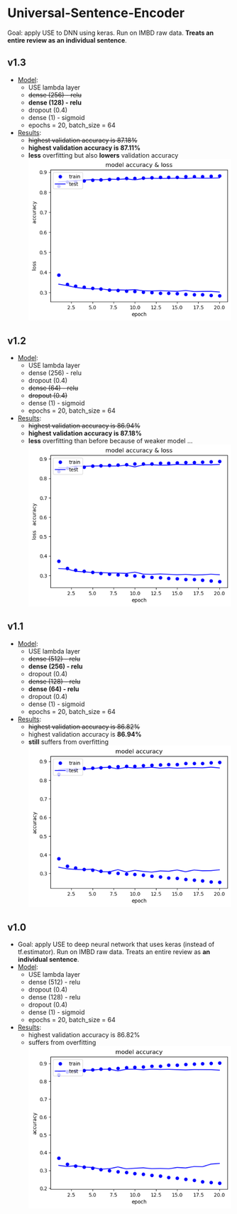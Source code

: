 # Universal-Sentence-Encoder
Goal: apply USE to DNN using keras. Run on IMBD raw data. **Treats an entire review as an individual sentence**.
## v1.3
* [Model](https://github.com/shaggyday/Universal-Sentence-Encoder/blob/master/USE/USE%2BIMBD%2Bkeras_v1.3.py):
  * USE lambda layer
  * ~~dense (256) - relu~~
  * **dense (128) - relu**
  * dropout (0.4)
  * dense (1) - sigmoid
  * epochs = 20, batch_size = 64
* [Results](https://github.com/shaggyday/Universal-Sentence-Encoder/blob/master/USE/USE%2BIMBD%2Bkeras_v1.3_results.pdf):
  * ~~highest validation accuracy is 87.18%~~
  * **highest validation accuracy is 87.11%**
  * **less** overfitting but also **lowers** validation accuracy
  ![Plot](https://github.com/shaggyday/Universal-Sentence-Encoder/blob/master/USE/USE%2BIMBD%2Bkeras_v1.3.plot.png)

## v1.2
* [Model](https://github.com/shaggyday/Universal-Sentence-Encoder/blob/master/USE/USE%2BIMBD%2Bkeras_v1.2.py):
  * USE lambda layer
  * dense (256) - relu 
  * dropout (0.4)
  * ~~dense (64) - relu~~
  * ~~dropout (0.4)~~
  * dense (1) - sigmoid
  * epochs = 20, batch_size = 64
* [Results](https://github.com/shaggyday/Universal-Sentence-Encoder/blob/master/USE/USE%2BIMBD%2Bkeras_v1.2_results.pdf):
  * ~~highest validation accuracy is 86.94%~~
  * **highest validation accuracy is 87.18%**
  * **less** overfitting than before because of weaker model ...\
  ![Plot](https://github.com/shaggyday/Universal-Sentence-Encoder/blob/master/USE/USE%2BIMBD%2Bkeras_v1.2.plot.png)
  
## v1.1 
* [Model](https://github.com/shaggyday/Universal-Sentence-Encoder/blob/master/USE/USE%2BIMBD%2Bkeras_v1.1.py):
  * USE lambda layer
  * ~~dense (512) - relu~~
  * **dense (256) - relu** 
  * dropout (0.4)
  * ~~dense (128) - relu~~
  * **dense (64) - relu** 
  * dropout (0.4)
  * dense (1) - sigmoid
  * epochs = 20, batch_size = 64
* [Results](https://github.com/shaggyday/Universal-Sentence-Encoder/blob/master/USE/USE%2BIMBD%2Bkeras_v1.1_results.pdf):
  * ~~highest validation accuracy is 86.82%~~
  * highest validation accuracy is **86.94%**
  * **still** suffers from overfitting\
  ![Plot](https://github.com/shaggyday/Universal-Sentence-Encoder/blob/master/USE/USE%2BIMBD%2Bkeras_v1.1_plot.png)

## v1.0
* Goal: apply USE to deep neural network that uses keras (instead of tf.estimator). Run on IMBD raw data. Treats an entire review as **an individual sentence**.
* [Model](https://github.com/shaggyday/Universal-Sentence-Encoder/blob/master/USE/USE%2BIMBD%2Bkeras_v1.0.py):
  * USE lambda layer
  * dense (512) - relu
  * dropout (0.4)
  * dense (128) - relu
  * dropout (0.4)
  * dense (1) - sigmoid
  * epochs = 20, batch_size = 64
* [Results](https://github.com/shaggyday/Universal-Sentence-Encoder/blob/master/USE/USE%2BIMBD%2Bkeras%20v_1.0%20results.pdf):
  * highest validation accuracy is 86.82%
  * suffers from overfitting\
  ![Plot](https://github.com/shaggyday/Universal-Sentence-Encoder/blob/master/USE/USE%2BIMBD%2Bkeras_v_1.0_plot.png)
